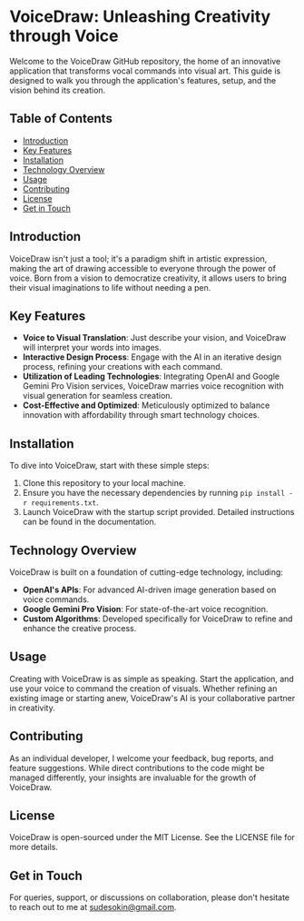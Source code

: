 # VoiceDraw: Unleashing Creativity through Voice

Welcome to the VoiceDraw GitHub repository, the home of an innovative application that transforms vocal commands into visual art. This guide is designed to walk you through the application's features, setup, and the vision behind its creation.

## Table of Contents
- [Introduction](#introduction)
- [Key Features](#key-features)
- [Installation](#installation)
- [Technology Overview](#technology-overview)
- [Usage](#usage)
- [Contributing](#contributing)
- [License](#license)
- [Get in Touch](#get-in-touch)

## Introduction

VoiceDraw isn't just a tool; it's a paradigm shift in artistic expression, making the art of drawing accessible to everyone through the power of voice. Born from a vision to democratize creativity, it allows users to bring their visual imaginations to life without needing a pen.

## Key Features

- **Voice to Visual Translation**: Just describe your vision, and VoiceDraw will interpret your words into images.
- **Interactive Design Process**: Engage with the AI in an iterative design process, refining your creations with each command.
- **Utilization of Leading Technologies**: Integrating OpenAI and Google Gemini Pro Vision services, VoiceDraw marries voice recognition with visual generation for seamless creation.
- **Cost-Effective and Optimized**: Meticulously optimized to balance innovation with affordability through smart technology choices.

## Installation

To dive into VoiceDraw, start with these simple steps:

1. Clone this repository to your local machine.
2. Ensure you have the necessary dependencies by running `pip install -r requirements.txt`.
3. Launch VoiceDraw with the startup script provided. Detailed instructions can be found in the documentation.

## Technology Overview

VoiceDraw is built on a foundation of cutting-edge technology, including:

- **OpenAI's APIs**: For advanced AI-driven image generation based on voice commands.
- **Google Gemini Pro Vision**: For state-of-the-art voice recognition.
- **Custom Algorithms**: Developed specifically for VoiceDraw to refine and enhance the creative process.

## Usage

Creating with VoiceDraw is as simple as speaking. Start the application, and use your voice to command the creation of visuals. Whether refining an existing image or starting anew, VoiceDraw's AI is your collaborative partner in creativity.

## Contributing

As an individual developer, I welcome your feedback, bug reports, and feature suggestions. While direct contributions to the code might be managed differently, your insights are invaluable for the growth of VoiceDraw.

## License

VoiceDraw is open-sourced under the MIT License. See the LICENSE file for more details.

## Get in Touch

For queries, support, or discussions on collaboration, please don't hesitate to reach out to me at [sudesokin@gmail.com](mailto:sudesokin@gmail.com).


